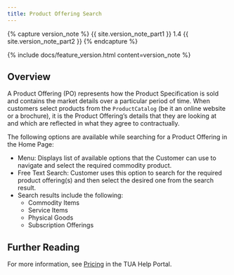 ```yaml
---
title: Product Offering Search
---
```


{% capture version_note %}
{{ site.version_note_part1 }} 1.4 {{ site.version_note_part2 }}
{% endcapture %}

{% include docs/feature_version.html content=version_note %}

## Overview

A Product Offering (PO) represents how the Product Specification is sold and contains the market details over a particular period of time. When customers select products from the `ProductCatalog` (be it an online website or a brochure), it is the Product Offering’s details that they are looking at and which are reflected in what they agree to contractually.

The following options are available while searching for a Product Offering in the Home Page:
- Menu: Displays list of available options that the Customer can use to navigate and select the required commodity product.
- Free Text Search: Customer uses this option to search for the required product offering(s) and then select the desired one from the search result.
- Search results include the following:
    - Commodity Items
    - Service Items
    - Physical Goods
    - Subscription Offerings

## Further Reading

For more information, see [Pricing](https://help.sap.com/viewer/32f0086927f44c9ab1199f1dab8833cd/2007/en-US/ad4430d10fc3477096752d83f935faf9.html) in the TUA Help Portal.